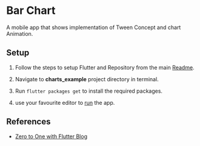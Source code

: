 # Bar Chart

A mobile app that shows implementation of Tween Concept and chart Animation.

## Setup

1. Follow the steps to setup Flutter and Repository from the main [Readme](https://github.com/sagarchoudhary96/Flutter-Examples/blob/master/README.md).

2. Navigate to **charts_example** project directory in terminal.

3. Run `flutter packages get` to install the required packages.

4. use your favourite editor to [run](https://flutter.io/get-started/test-drive/#androidstudio) the app.


## References

* [Zero to One with Flutter Blog](https://medium.com/flutter-io/zero-to-one-with-flutter-43b13fd7b354)
